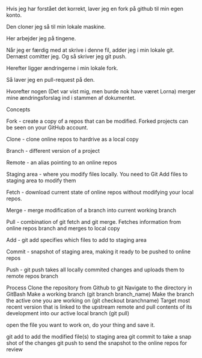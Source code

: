 ﻿Hvis jeg har forstået det korrekt, laver jeg en fork på github til min 
egen konto.

Den cloner jeg så til min lokale maskine.

Her arbejder jeg på tingene.

Når jeg er færdig med at skrive i denne fil, adder jeg i min lokale git.
Dernæst comitter jeg.
Og så skriver jeg git push.

Herefter ligger ændringerne i min lokale fork.

Så laver jeg en pull-request på den. 

Hvorefter nogen (Det var vist mig, men burde nok have været Lorna) 
merger mine ændringsforslag ind i stammen af dokumentet.

Concepts

Fork - create a copy of a repos that can be modified.
Forked projects can be seen on your GitHub account.

Clone - clone online repos to hardrive as a local copy

Branch - different version of a project

Remote - an alias pointing to an online repos

Staging area - where you modify files locally. You need to 
Git Add files to staging area to modify them

Fetch - download current state of online repos without modifying 
your local repos.

Merge - merge modification of a branch into current working branch

Pull - combination of git fetch and git merge. 
Fetches information from online repos branch and merges to local copy

Add - git add specifies which files to add to staging area

Commit - snapshot of staging area, making it ready to be pushed to
online repos

Push - git push takes all locally commited changes and uploads them to
remote repos branch

Process
Clone the repository from Github to git
Navigate to the directory in GitBash
Make a working branch (git branch branch_name)
Make the branch the active one you are working on (git checkout branchname)
Target most recent version that is linked to the upstream remote and pull
contents of its development into our active local branch (git pull)

open the file you want to work on, do your thing and save it.

git add to add the modified file(s) to staging area
git commit to take a snap shot of the changes
git push to send the snapshot to the online repos for review 



